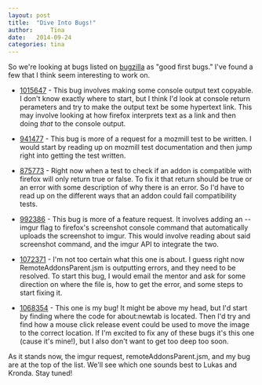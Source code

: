 ```yaml
---
layout: post
title:  "Dive Into Bugs!"
author:     Tina
date:   2014-09-24
categories: tina
---
```


So we're looking at bugs listed on [bugzilla](bugzilla.mozilla.org) as "good first bugs."
I've found a few that I think seem interesting to work on.

* [1015647](https://bugzilla.mozilla.org/show_bug.cgi?id=1015647) -
This bug involves making some console output text copyable.
I don't know exactly where to start, but I think I'd look at console return perameters and try to make the output text be some hypertext link.
This may involve looking at how firefox interprets text as a link and then doing *that* to the console output.

* [941477](https://bugzilla.mozilla.org/show_bug.cgi?id=941477) -
This bug is more of a request for a mozmill test to be written.
I would start by reading up on mozmill test documentation and then jump right into getting the test written.

* [875773](https://bugzilla.mozilla.org/show_bug.cgi?id=875773) -
Right now when a test to check if an addon is compatible with firefox will only return true or false.
To fix it that return should be true or an error with some description of why there is an error.
So I'd have to read up on the different ways that an addon could fail compatibility tests.

* [992386](https://bugzilla.mozilla.org/show_bug.cgi?id=992386) -
This bug is more of a feature request.
It involves adding an --imgur flag to firefox's screenshot console command that automatically uploads the screenshot to imgur.
This would involve reading about said screenshot command, and the imgur API to integrate the two.

* [1072371](https://bugzilla.mozilla.org/show_bug.cgi?id=1072371) -
I'm not too certain what this one is about.
I guess right now RemoteAddonsParent.jsm is outputting errors, and they need to be resolved.
To start this bug, I would email the mentor and ask for some direction on where the file is, how to get the error, and some steps to start fixing it.

* [1068354](https://bugzilla.mozilla.org/show_bug.cgi?id=1068354) -
This one is my bug!
It might be above my head, but I'd start by finding where the code for about:newtab is located.
Then I'd try and find how a mouse click release event could be used to move the image to the correct location.
If I'm excited to fix any of these bugs it's this one (cause it's mine!), but I also don't want to get too deep too soon.


As it stands now, the imgur request, remoteAddonsParent.jsm, and my bug are at the top of the list.
We'll see which one sounds best to Lukas and Kronda.
Stay tuned!
